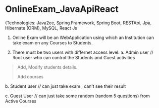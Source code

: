 # OnlineExam_JavaApiReact
(Technologies:  Java2ee, Spring Framework, Spring Boot, RESTApi, Jpa, Hibernate (ORM), MySQL, React Js

1. Online Exam will be an WebApplication using which an Institution can take exam on any Courses to Students.

2. There must be two users with differnet access level.
a. Admin user  // Root user who can control the Students and Guest activities
  > Add, Modify students details.
  > 
  > Add courses 
  

b. Student user // can just take exam , can't see their result
>

c. Guest User  // can just take some random (random 5 questions) from Active Courses

>


